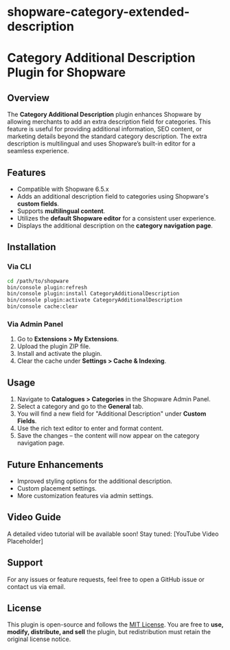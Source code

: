 # shopware-category-extended-description

# Category Additional Description Plugin for Shopware

## Overview
The **Category Additional Description** plugin enhances Shopware by allowing merchants to add an extra description field for categories. This feature is useful for providing additional information, SEO content, or marketing details beyond the standard category description. The extra description is multilingual and uses Shopware’s built-in editor for a seamless experience.

## Features
- Compatible with Shopware 6.5.x
- Adds an additional description field to categories using Shopware's **custom fields**.
- Supports **multilingual content**.
- Utilizes the **default Shopware editor** for a consistent user experience.
- Displays the additional description on the **category navigation page**.

## Installation
### Via CLI
```bash
cd /path/to/shopware
bin/console plugin:refresh
bin/console plugin:install CategoryAdditionalDescription
bin/console plugin:activate CategoryAdditionalDescription
bin/console cache:clear
```

### Via Admin Panel
1. Go to **Extensions > My Extensions**.
2. Upload the plugin ZIP file.
3. Install and activate the plugin.
4. Clear the cache under **Settings > Cache & Indexing**.

## Usage
1. Navigate to **Catalogues > Categories** in the Shopware Admin Panel.
2. Select a category and go to the **General** tab.
3. You will find a new field for "Additional Description" under **Custom Fields**.
4. Use the rich text editor to enter and format content.
5. Save the changes – the content will now appear on the category navigation page.

## Future Enhancements
- Improved styling options for the additional description.
- Custom placement settings.
- More customization features via admin settings.

## Video Guide
A detailed video tutorial will be available soon! Stay tuned: [YouTube Video Placeholder]

## Support
For any issues or feature requests, feel free to open a GitHub issue or contact us via email.

## License
This plugin is open-source and follows the [MIT License](LICENSE). You are free to **use, modify, distribute, and sell** the plugin, but redistribution must retain the original license notice.


